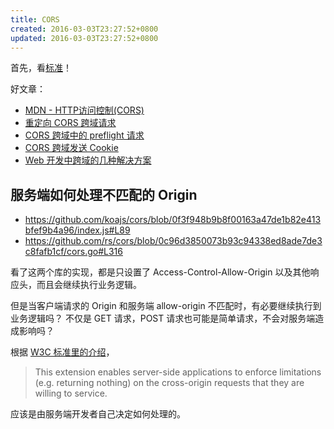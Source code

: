 ```yaml
---
title: CORS
created: 2016-03-03T23:27:52+0800
updated: 2016-03-03T23:27:52+0800
---
```



首先，看[标准](https://www.w3.org/TR/cors)！

好文章：

- [MDN - HTTP访问控制(CORS)](https://developer.mozilla.org/zh-CN/docs/Web/HTTP/Access_control_CORS)
- [重定向 CORS 跨域请求](https://web.archive.org/web/20171023011532/http://harttle.com/2016/12/30/cors-redirect.html)
- [CORS 跨域中的 preflight 请求](https://web.archive.org/web/20171116234855/http://harttle.com/2016/12/30/cors-preflight.html)
- [CORS 跨域发送 Cookie](https://web.archive.org/web/20180326140902/http://harttle.land/2016/12/28/cors-with-cookie.html)
- [Web 开发中跨域的几种解决方案](https://web.archive.org/web/20171226142607/http://harttle.land/2015/10/10/cross-origin.html)

## 服务端如何处理不匹配的 Origin

- https://github.com/koajs/cors/blob/0f3f948b9b8f00163a47de1b82e413bfef9b4a96/index.js#L89
- https://github.com/rs/cors/blob/0c96d3850073b93c94338ed8ade7de3c8fafb1cf/cors.go#L316

看了这两个库的实现，都是只设置了 Access-Control-Allow-Origin 以及其他响应头，而且会继续执行业务逻辑。

但是当客户端请求的 Origin 和服务端 allow-origin 不匹配时，有必要继续执行到业务逻辑吗？
不仅是 GET 请求，POST 请求也可能是简单请求，不会对服务端造成影响吗？

根据 [W3C 标准里的介绍](https://www.w3.org/TR/cors/#introduction)，

> This extension enables server-side applications to enforce limitations (e.g. returning nothing) on the cross-origin requests that they are willing to service.

应该是由服务端开发者自己决定如何处理的。
